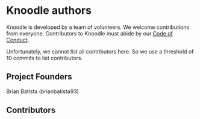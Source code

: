 # Knoodle authors

Knoodle is developed by a team of volunteers. We welcome contributions from everyone. Contributors to Knoodle must abide by our [Code of Conduct](CODE_OF_CONDUCT.md).

Unfortunately, we cannot list all contributors here. So we use a threshold of 10 commits to list contributors.

## Project Founders

Brian Batista (brianbatista93)

## Contributors
